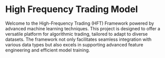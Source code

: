 # High Frequency Trading Model 
Welcome to the High-Frequency Trading (HFT) Framework powered by advanced machine learning techniques. This project is designed to offer a versatile platform for algorithmic trading, tailored to adapt to diverse datasets. The framework not only facilitates seamless integration with various data types but also excels in supporting advanced feature engineering and efficient model training.

